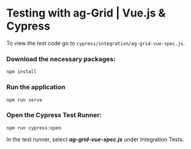 # Testing with ag-Grid | Vue.js & Cypress

To view the test code go to `cypress/integration/ag-grid-vue-spec.js`.

### Download the necessary packages:
```
npm install
```
### Run the application
```
npm run serve
```
### Open the Cypress Test Runner:
```
npm run cypress:open
```
In the test runner, select ***ag-grid-vue-spec.js*** under Integration Tests.
